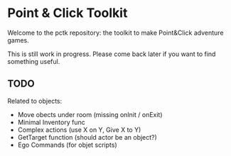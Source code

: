 # Point & Click Toolkit

Welcome to the pctk repository: the toolkit to make Point&Click adventure 
games. 

This is still work in progress. Please come back later if you want to find 
something useful.

## TODO

Related to objects:

- Move obects under room (missing onInit / onExit)
- Minimal Inventory func
- Complex actions (use X on Y, Give X to Y)
- GetTarget function (should actor be an object?)
- Ego Commands (for objet scripts)
